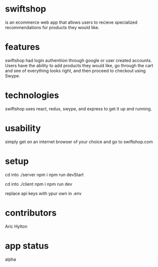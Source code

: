 # swiftshop
is an ecommerce web app that allows users to recieve specialized recommendations for products they would like.

# features
swiftshop had login authentiion through google or user created accounts. Users have the ability to add products they would like, go through the cart and see of everything looks right, and then proceed to checkout using Swype. 

# technologies
swiftshop uses react, redux, swype, and express to get it up and running.

# usability
simply get on an internet browser of your choice and go to swiftshop.com

# setup
cd into ./server 
npm i
npm run devStart

cd into ./client
npm i
npm run dev

replace api keys with ypur own in .env

# contributors
Aric Hylton

# app status
alpha
